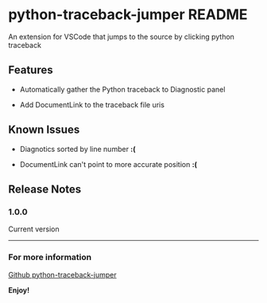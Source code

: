 # python-traceback-jumper README

 An extension for VSCode that jumps to the source by clicking python traceback

## Features

* Automatically gather the Python traceback to Diagnostic panel

* Add DocumentLink to the traceback file uris


## Known Issues

* Diagnotics sorted by line number **:(**

* DocumentLink can't point to more accurate position **:(**

## Release Notes

### 1.0.0

Current version

-----------------------------------------------------------------------------------------------------------

### For more information

[Github python-traceback-jumper](https://github.com/linw1995/python-traceback-jumper)

**Enjoy!**